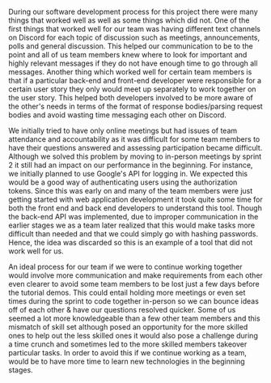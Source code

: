 During our software development process for this project there were many things that worked well as well as some things which did not.
One of the first things that worked well for our team was having different text channels on Discord for each topic of discussion such as meetings, announcements, polls and general discussion. This helped our communication to be to the point and all of us team members knew where to look for important and highly relevant messages if they do not have enough time to go through all messages. Another thing which worked well for certain team members is that if a particular back-end and front-end developer were responsible for a certain user story they only would meet up separately to work together on the user story. This helped both developers involved to be more aware of the other's needs in terms of the format of response bodies/parsing request bodies and avoid wasting time messaging each other on Discord.

We initially tried to have only online meetings but had issues of team attendance and accountability as it was difficult for some team members to have their questions answered and assessing participation became difficult. Although we solved this problem by moving to in-person meetings by sprint 2 it still had an impact on our performance in the beginning. For instance, we initially planned to use Google's API for logging in. We expected this would be a good way of authenticating users using the authorization tokens. Since this was early on and many of the team members were just getting started with web application development it took quite some time for both the front end and back end developers to understand this tool. Though the back-end API was implemented, due to improper communication in the earlier stages we as a team later realized that this would make tasks more difficult than needed and that we could simply go with hashing passwords. Hence, the idea was discarded so this is an example of a tool that did not work well for us.

An ideal process for our team if we were to continue working together would involve more communication and make requirements from each other even clearer to avoid some team members to be lost just a few days before the tutorial demos. This could entail holding more meetings or even set times during the sprint to code together in-person so we can bounce ideas off of each other & have our questions resolved quicker. Some of us seemed a lot more knowledgeable than a few other team members and this mismatch of skill set although posed an opportunity for the more skilled ones to help out the less skilled ones it would also pose a challenge during a time crunch and sometimes led to the more skilled members takeover particular tasks. In order to avoid this if we continue working as a team, would be to have more time to learn new technologies in the beginning stages.
